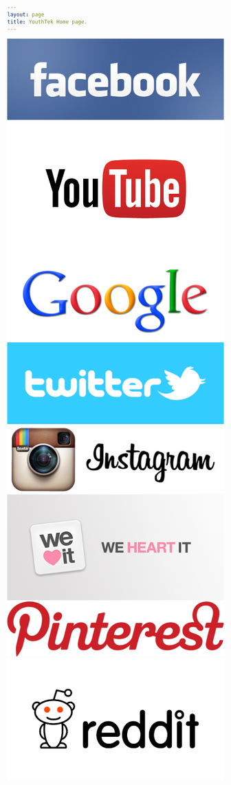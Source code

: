 ```yaml
---
layout: page
title: YouthTek Home page.
---
```

<div class="home-page">

<div class="tile">
	<a href="http://facebook.com">
		<img src="images/homepage-tiles/facebook-logo.jpg">
	</a>
</div>

<div class="tile">
	<a href="http://youtube.com">
		<img src="images/homepage-tiles/youtube-logo.png">
	</a>
</div>

<div class="tile">
	<a href="http://google.co.nz">
		<img src="images/homepage-tiles/google-logo.png">
	</a>
</div>

<div class="tile">
	<a href="http://twitter.com">
		<img src="images/homepage-tiles/twitter-logo.png">
	</a>
</div>

<div class="tile">
	<a href="http://instagram.com">
		<img src="images/homepage-tiles/Instagram-logo.png">
	</a>
</div>

<div class="tile">
	<a href="http://weheartit.com/">
		<img src="images/homepage-tiles/weheartit-logo.png">
	</a>
</div>

<div class="tile">
	<a href="http://pinterest.com/">
		<img src="images/homepage-tiles/pinterest-logo.png">
	</a>
</div>

<div class="tile">
	<a href="http://reddit.com/">
		<img src="images/homepage-tiles/reddit-logo.png">
	</a>
</div>




</div>